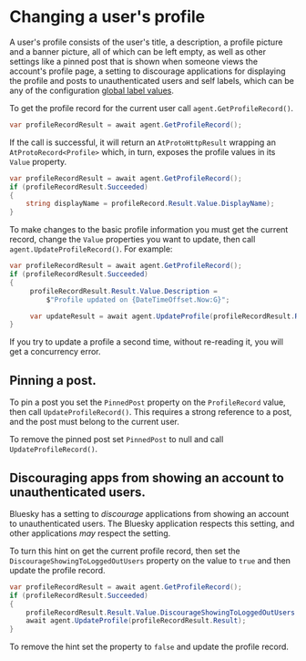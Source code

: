 # <a name="profileEditing">Changing a user's profile</a>

A user's profile consists of the user's title, a description, a profile picture and a banner picture, all of which can be left empty, as
well as other settings like a pinned post that is shown when someone views the account's profile page, a setting to discourage applications
for displaying the profile and posts to unauthenticated users and self labels,
which can be any of the configuration [global label values](https://docs.bsky.app/docs/advanced-guides/moderation#global-label-values).

To get the profile record for the current user call `agent.GetProfileRecord()`.

```c#
var profileRecordResult = await agent.GetProfileRecord();
```

If the call is successful, it will return an `AtProtoHttpResult` wrapping an `AtProtoRecord<Profile>` which, in turn,
exposes the profile values in its `Value` property.

```c#
var profileRecordResult = await agent.GetProfileRecord();
if (profileRecordResult.Succeeded)
{
    string displayName = profileRecord.Result.Value.DisplayName);
}
```

To make changes to the basic profile information you must get the current record, change the `Value` properties you want to update, then call
`agent.UpdateProfileRecord()`. For example:

```c#
var profileRecordResult = await agent.GetProfileRecord();
if (profileRecordResult.Succeeded)
{
     profileRecordResult.Result.Value.Description =
         $"Profile updated on {DateTimeOffset.Now:G}";

     var updateResult = await agent.UpdateProfile(profileRecordResult.Result);
}
```

If you try to update a profile a second time, without re-reading it, you will get a concurrency error.

## <a name="pinningAPost">Pinning a post.</a>

To pin a post you set the `PinnedPost` property on the `ProfileRecord` value, then call `UpdateProfileRecord()`.
This requires a strong reference to a post, and the post must belong to the current user.

To remove the pinned post set `PinnedPost` to null and call `UpdateProfileRecord()`.

## <a name="discouragingUnauthenticatedViewing">Discouraging apps from showing an account to unauthenticated users.</a>

Bluesky has a setting to *discourage* applications from showing an account to unauthenticated users. The Bluesky application respects this setting,
and other applications *may* respect the setting.

To turn this hint on get the current profile record, then set the `DiscourageShowingToLoggedOutUsers` property on the value to `true`
and then update the profile record.

```c#
var profileRecordResult = await agent.GetProfileRecord();
if (profileRecordResult.Succeeded)
{
    profileRecordResult.Result.Value.DiscourageShowingToLoggedOutUsers = true;
    await agent.UpdateProfile(profileRecordResult.Result);
}
```

To remove the hint set the property to `false` and update the profile record.

